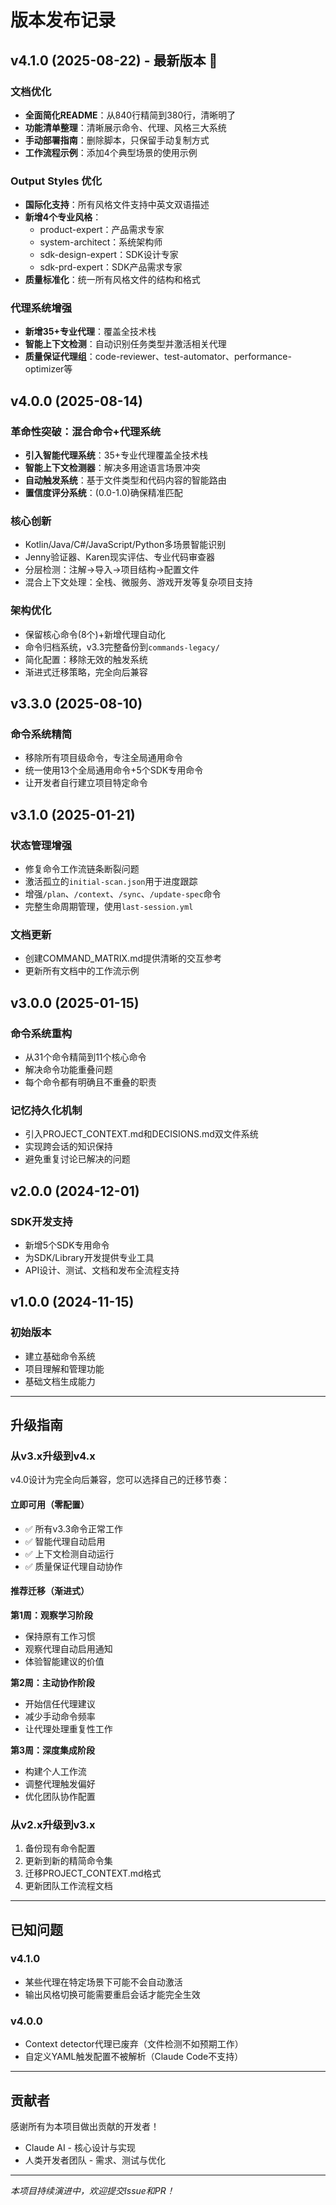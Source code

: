 # 版本发布记录

## v4.1.0 (2025-08-22) - 最新版本 🚀

### 文档优化
- **全面简化README**：从840行精简到380行，清晰明了
- **功能清单整理**：清晰展示命令、代理、风格三大系统
- **手动部署指南**：删除脚本，只保留手动复制方式
- **工作流程示例**：添加4个典型场景的使用示例

### Output Styles 优化
- **国际化支持**：所有风格文件支持中英文双语描述
- **新增4个专业风格**：
  - product-expert：产品需求专家
  - system-architect：系统架构师  
  - sdk-design-expert：SDK设计专家
  - sdk-prd-expert：SDK产品需求专家
- **质量标准化**：统一所有风格文件的结构和格式

### 代理系统增强
- **新增35+专业代理**：覆盖全技术栈
- **智能上下文检测**：自动识别任务类型并激活相关代理
- **质量保证代理组**：code-reviewer、test-automator、performance-optimizer等

## v4.0.0 (2025-08-14)

### 革命性突破：混合命令+代理系统
- **引入智能代理系统**：35+专业代理覆盖全技术栈
- **智能上下文检测器**：解决多用途语言场景冲突
- **自动触发系统**：基于文件类型和代码内容的智能路由
- **置信度评分系统**：(0.0-1.0)确保精准匹配

### 核心创新
- Kotlin/Java/C#/JavaScript/Python多场景智能识别
- Jenny验证器、Karen现实评估、专业代码审查器
- 分层检测：注解→导入→项目结构→配置文件
- 混合上下文处理：全栈、微服务、游戏开发等复杂项目支持

### 架构优化
- 保留核心命令(8个)+新增代理自动化
- 命令归档系统，v3.3完整备份到`commands-legacy/`
- 简化配置：移除无效的触发系统
- 渐进式迁移策略，完全向后兼容

## v3.3.0 (2025-08-10)

### 命令系统精简
- 移除所有项目级命令，专注全局通用命令
- 统一使用13个全局通用命令+5个SDK专用命令
- 让开发者自行建立项目特定命令

## v3.1.0 (2025-01-21)

### 状态管理增强
- 修复命令工作流链条断裂问题
- 激活孤立的`initial-scan.json`用于进度跟踪
- 增强`/plan`、`/context`、`/sync`、`/update-spec`命令
- 完整生命周期管理，使用`last-session.yml`

### 文档更新
- 创建COMMAND_MATRIX.md提供清晰的交互参考
- 更新所有文档中的工作流示例

## v3.0.0 (2025-01-15)

### 命令系统重构
- 从31个命令精简到11个核心命令
- 解决命令功能重叠问题
- 每个命令都有明确且不重叠的职责

### 记忆持久化机制
- 引入PROJECT_CONTEXT.md和DECISIONS.md双文件系统
- 实现跨会话的知识保持
- 避免重复讨论已解决的问题

## v2.0.0 (2024-12-01)

### SDK开发支持
- 新增5个SDK专用命令
- 为SDK/Library开发提供专业工具
- API设计、测试、文档和发布全流程支持

## v1.0.0 (2024-11-15)

### 初始版本
- 建立基础命令系统
- 项目理解和管理功能
- 基础文档生成能力

---

## 升级指南

### 从v3.x升级到v4.x

v4.0设计为完全向后兼容，您可以选择自己的迁移节奏：

#### 立即可用（零配置）
- ✅ 所有v3.3命令正常工作
- ✅ 智能代理自动启用
- ✅ 上下文检测自动运行
- ✅ 质量保证代理自动协作

#### 推荐迁移（渐进式）

**第1周：观察学习阶段**
- 保持原有工作习惯
- 观察代理自动启用通知
- 体验智能建议的价值

**第2周：主动协作阶段**
- 开始信任代理建议
- 减少手动命令频率
- 让代理处理重复性工作

**第3周：深度集成阶段**
- 构建个人工作流
- 调整代理触发偏好
- 优化团队协作配置

### 从v2.x升级到v3.x

1. 备份现有命令配置
2. 更新到新的精简命令集
3. 迁移PROJECT_CONTEXT.md格式
4. 更新团队工作流程文档

---

## 已知问题

### v4.1.0
- 某些代理在特定场景下可能不会自动激活
- 输出风格切换可能需要重启会话才能完全生效

### v4.0.0
- Context detector代理已废弃（文件检测不如预期工作）
- 自定义YAML触发配置不被解析（Claude Code不支持）

---

## 贡献者

感谢所有为本项目做出贡献的开发者！

- Claude AI - 核心设计与实现
- 人类开发者团队 - 需求、测试与优化

---

*本项目持续演进中，欢迎提交Issue和PR！*